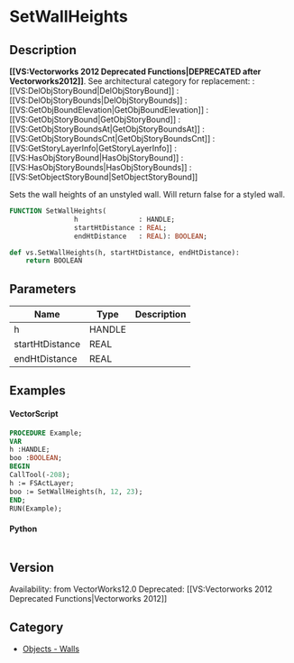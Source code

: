 # SetWallHeights

## Description
<b>[[VS:Vectorworks 2012 Deprecated Functions|DEPRECATED after Vectorworks2012]]</b>. See architectural category for replacement:
:[[VS:DelObjStoryBound|DelObjStoryBound]]
:[[VS:DelObjStoryBounds|DelObjStoryBounds]]
:[[VS:GetObjBoundElevation|GetObjBoundElevation]]
:[[VS:GetObjStoryBound|GetObjStoryBound]]
:[[VS:GetObjStoryBoundsAt|GetObjStoryBoundsAt]]
:[[VS:GetObjStoryBoundsCnt|GetObjStoryBoundsCnt]]
:[[VS:GetStoryLayerInfo|GetStoryLayerInfo]]
:[[VS:HasObjStoryBound|HasObjStoryBound]]
:[[VS:HasObjStoryBounds|HasObjStoryBounds]]
:[[VS:SetObjectStoryBound|SetObjectStoryBound]]

Sets the wall heights of an unstyled wall. Will return false for a styled wall.

```pascal
FUNCTION SetWallHeights(
				h               : HANDLE;
				startHtDistance : REAL;
				endHtDistance   : REAL): BOOLEAN;
```

```python
def vs.SetWallHeights(h, startHtDistance, endHtDistance):
    return BOOLEAN
```

## Parameters
|Name|Type|Description|
|---|---|---|
|h|HANDLE|   |
|startHtDistance|REAL|   |
|endHtDistance|REAL|   |

## Examples
#### VectorScript ####
```pascal
PROCEDURE Example;
VAR
h :HANDLE;
boo :BOOLEAN;
BEGIN
CallTool(-208);
h := FSActLayer;
boo := SetWallHeights(h, 12, 23);
END;
RUN(Example);
```
#### Python ####
```python

```

## Version
Availability: from VectorWorks12.0
Deprecated: [[VS:Vectorworks 2012 Deprecated Functions|Vectorworks 2012]]

## Category
* [Objects - Walls](../Categories/Objects%20-%20Walls.md)
